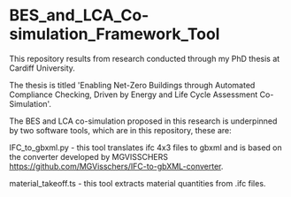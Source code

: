 # BES_and_LCA_Co-simulation_Framework_Tool

This repository results from research conducted through my PhD thesis at Cardiff University. 

The thesis is titled 'Enabling Net-Zero Buildings through Automated Compliance Checking, Driven by Energy and Life Cycle Assessment Co-Simulation'.

The BES and LCA co-simulation proposed in this research is underpinned by two software tools, which are in this repository, these are:

IFC_to_gbxml.py - this tool translates ifc 4x3 files to gbxml and is based on the converter developed by MGVISSCHERS https://github.com/MGVisschers/IFC-to-gbXML-converter.

material_takeoff.ts - this tool extracts material quantities from .ifc files.